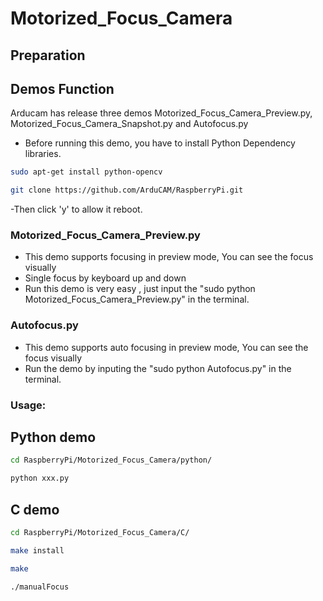 # Motorized_Focus_Camera
## Preparation
## Demos Function
 Arducam has release three demos Motorized_Focus_Camera_Preview.py, Motorized_Focus_Camera_Snapshot.py and Autofocus.py 
  - Before running this demo, you have to install Python Dependency libraries.
 ```Bash
 sudo apt-get install python-opencv 
 ```
```Bash
git clone https://github.com/ArduCAM/RaspberryPi.git
```
 -Then click 'y' to allow it reboot.
### Motorized_Focus_Camera_Preview.py
 - This demo supports focusing in preview mode, You can see the focus visually
 - Single focus by keyboard up and down
 - Run this demo is very easy , just input the "sudo python Motorized_Focus_Camera_Preview.py" in the terminal.
### Autofocus.py 
 - This demo supports auto focusing in preview mode, You can see the focus visually
 - Run the demo by inputing the "sudo python Autofocus.py" in the terminal.

### Usage:

## Python demo
```bash
cd RaspberryPi/Motorized_Focus_Camera/python/
```
```bash 
python xxx.py
```
## C demo

```bash
cd RaspberryPi/Motorized_Focus_Camera/C/
```
```bash
make install
```
```bash
make 
```
```bash
./manualFocus
```
